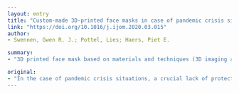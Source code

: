 ```yaml
---
layout: entry
title: "Custom-made 3D-printed face masks in case of pandemic crisis situations with a lack of commercially available FFP2/3 masks"
link: "https://doi.org/10.1016/j.ijom.2020.03.015"
author:
- Swennen, Gwen R. J.; Pottel, Lies; Haers, Piet E.

summary:
- "3D printed face mask based on materials and techniques (3D imaging and 3D printing) with global availability. 3D modelling can easily be done by CAD designers worldwide with free download software. The disposable non-woven melt-blown filter membrane is globally available from industrial manufacturers producing FFP2/3 protective masks for painting, construction, agriculture, and the textile industry."

original:
- "In the case of pandemic crisis situations, a crucial lack of protective material such as protective face masks for healthcare professionals can occur. A proof of concept (PoC) and prototype are presented, demonstrating a reusable custom-made three-dimensionally (3D) printed face mask based on materials and techniques (3D imaging and 3D printing) with global availability. The individualized 3D protective face mask consists of two 3D-printed reusable polyamide composite components (a face mask and a filter membrane support) and two disposable components (a head fixation band and a filter membrane). Computer-aided design (CAD) was used to produce the reusable components of the 3D face mask based on individual facial scans, which were acquired using a new-generation smartphone with two cameras and a face scanning application. 3D modelling can easily be done by CAD designers worldwide with free download software. The disposable non-woven melt-blown filter membrane is globally available from industrial manufacturers producing FFP2/3 protective masks for painting, construction, agriculture, and the textile industry. Easily available Velcro fasteners were used as a disposable head fixation band. A cleaning and disinfection protocol is proposed. Leakage and virological testing of the reusable components of the 3D face mask, following one or several disinfection cycles, has not yet been performed and is essential prior to its use in real-life situations. This PoC should allow the reader to consider making and/or virologically testing the described custom-made 3D-printed face masks worldwide. The surface tessellation language (STL) format of the original virtual templates of the two reusable components described in this paper can be downloaded free of charge using the hyperlink (Supplementary Material online)."
---
```


